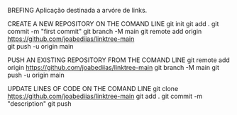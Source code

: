 BREFING
    Aplicação destinada a arvóre de links.

CREATE A NEW REPOSITORY ON THE COMAND LINE 
    git init
    git add .
    git commit -m "first commit"
    git branch -M main
    git remote add origin https://github.com/joabediias/linktree-main  
    git push -u origin main

PUSH AN EXISTING REPOSITORY FROM THE COMAND LINE
    git remote add origin https://github.com/joabediias/linktree-main
    git branch -M main
    git push -u origin main

UPDATE LINES OF CODE ON THE COMAND LINE 
    git clone https://github.com/joabediias/linktree-main
    git add .
    git commit -m "description"
    git push